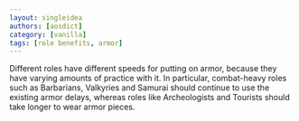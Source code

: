```yaml
---
layout: singleidea
authors: [aosdict]
category: [vanilla]
tags: [role benefits, armor]
---
```

Different roles have different speeds for putting on armor, because they have varying amounts of practice with it. In particular, combat-heavy roles such as Barbarians, Valkyries and Samurai should continue to use the existing armor delays, whereas roles like Archeologists and Tourists should take longer to wear armor pieces.
